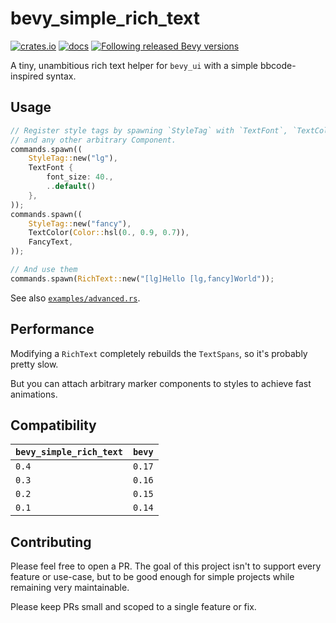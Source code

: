 # bevy_simple_rich_text

[![crates.io](https://img.shields.io/crates/v/bevy_simple_rich_text.svg)](https://crates.io/crates/bevy_simple_rich_text)
[![docs](https://docs.rs/bevy_simple_rich_text/badge.svg)](https://docs.rs/bevy_simple_rich_text)
[![Following released Bevy versions](https://img.shields.io/badge/Bevy%20tracking-released%20version-lightblue)](https://bevyengine.org/learn/book/plugin-development/#main-branch-tracking)

A tiny, unambitious rich text helper for `bevy_ui` with a simple bbcode-inspired syntax.

## Usage

```rust
// Register style tags by spawning `StyleTag` with `TextFont`, `TextColor`,
// and any other arbitrary Component.
commands.spawn((
    StyleTag::new("lg"),
    TextFont {
        font_size: 40.,
        ..default()
    },
));
commands.spawn((
    StyleTag::new("fancy"),
    TextColor(Color::hsl(0., 0.9, 0.7)),
    FancyText,
));

// And use them
commands.spawn(RichText::new("[lg]Hello [lg,fancy]World"));
```

See also [`examples/advanced.rs`](./examples/advanced.rs).

## Performance

Modifying a `RichText` completely rebuilds the `TextSpans`, so it's probably pretty slow.

But you can attach arbitrary marker components to styles to achieve fast animations.

## Compatibility

| `bevy_simple_rich_text`  | `bevy` |
| :--                      | :--    |
| `0.4`                    | `0.17` |
| `0.3`                    | `0.16` |
| `0.2`                    | `0.15` |
| `0.1`                    | `0.14` |

## Contributing

Please feel free to open a PR. The goal of this project isn't to support every feature or use-case, but to be good enough for simple projects while remaining very maintainable.

Please keep PRs small and scoped to a single feature or fix.
